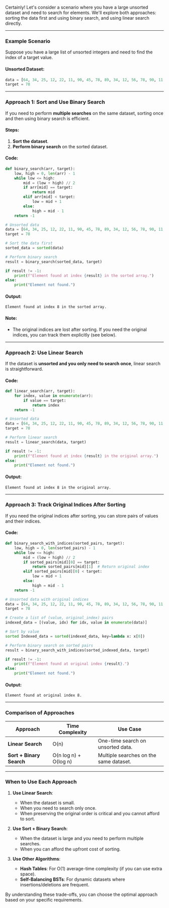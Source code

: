 Certainly! Let's consider a scenario where you have a large unsorted dataset and need to search for elements. We'll explore both approaches: sorting the data first and using binary search, and using linear search directly.

---

### **Example Scenario**
Suppose you have a large list of unsorted integers and need to find the index of a target value.

#### **Unsorted Dataset**:
```python
data = [64, 34, 25, 12, 22, 11, 90, 45, 78, 89, 34, 12, 56, 78, 90, 11, 25]
target = 78
```

---

### **Approach 1: Sort and Use Binary Search**
If you need to perform **multiple searches** on the same dataset, sorting once and then using binary search is efficient.

#### **Steps**:
1. **Sort the dataset**.
2. **Perform binary search** on the sorted dataset.

#### **Code**:
```python
def binary_search(arr, target):
    low, high = 0, len(arr) - 1
    while low <= high:
        mid = (low + high) // 2
        if arr[mid] == target:
            return mid
        elif arr[mid] < target:
            low = mid + 1
        else:
            high = mid - 1
    return -1

# Unsorted data
data = [64, 34, 25, 12, 22, 11, 90, 45, 78, 89, 34, 12, 56, 78, 90, 11, 25]
target = 78

# Sort the data first
sorted_data = sorted(data)

# Perform binary search
result = binary_search(sorted_data, target)

if result != -1:
    print(f"Element found at index {result} in the sorted array.")
else:
    print("Element not found.")
```

#### **Output**:
```
Element found at index 8 in the sorted array.
```

#### **Note**:
- The original indices are lost after sorting. If you need the original indices, you can track them explicitly (see below).

---

### **Approach 2: Use Linear Search**
If the dataset is **unsorted and you only need to search once**, linear search is straightforward.

#### **Code**:
```python
def linear_search(arr, target):
    for index, value in enumerate(arr):
        if value == target:
            return index
    return -1

# Unsorted data
data = [64, 34, 25, 12, 22, 11, 90, 45, 78, 89, 34, 12, 56, 78, 90, 11, 25]
target = 78

# Perform linear search
result = linear_search(data, target)

if result != -1:
    print(f"Element found at index {result} in the original array.")
else:
    print("Element not found.")
```

#### **Output**:
```
Element found at index 8 in the original array.
```

---

### **Approach 3: Track Original Indices After Sorting**
If you need the original indices after sorting, you can store pairs of values and their indices.

#### **Code**:
```python
def binary_search_with_indices(sorted_pairs, target):
    low, high = 0, len(sorted_pairs) - 1
    while low <= high:
        mid = (low + high) // 2
        if sorted_pairs[mid][0] == target:
            return sorted_pairs[mid][1]  # Return original index
        elif sorted_pairs[mid][0] < target:
            low = mid + 1
        else:
            high = mid - 1
    return -1

# Unsorted data with original indices
data = [64, 34, 25, 12, 22, 11, 90, 45, 78, 89, 34, 12, 56, 78, 90, 11, 25]
target = 78

# Create a list of (value, original_index) pairs
indexed_data = [(value, idx) for idx, value in enumerate(data)]

# Sort by value
sorted Indexed_data = sorted(indexed_data, key=lambda x: x[0])

# Perform binary search on sorted pairs
result = binary_search_with_indices(sorted_indexed_data, target)

if result != -1:
    print(f"Element found at original index {result}.")
else:
    print("Element not found.")
```

#### **Output**:
```
Element found at original index 8.
```

---

### **Comparison of Approaches**

| **Approach**               | **Time Complexity** | **Use Case**                                                                 |
|----------------------------|---------------------|-----------------------------------------------------------------------------|
| **Linear Search**           | O(n)                | One-time search on unsorted data.                                          |
| **Sort + Binary Search**    | O(n log n) + O(log n)| Multiple searches on the same dataset.                                     |

---

### **When to Use Each Approach**

1. **Use Linear Search**:
   - When the dataset is small.
   - When you need to search only once.
   - When preserving the original order is critical and you cannot afford to sort.

2. **Use Sort + Binary Search**:
   - When the dataset is large and you need to perform multiple searches.
   - When you can afford the upfront cost of sorting.

3. **Use Other Algorithms**:
   - **Hash Tables**: For O(1) average-time complexity (if you can use extra space).
   - **Self-Balancing BSTs**: For dynamic datasets where insertions/deletions are frequent.

By understanding these trade-offs, you can choose the optimal approach based on your specific requirements.
